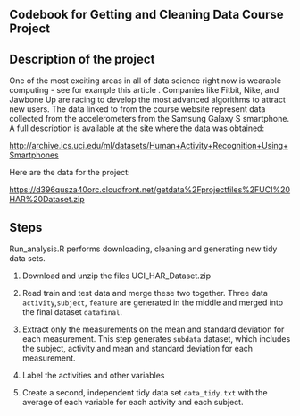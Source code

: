 ## Codebook for Getting and Cleaning Data Course Project
## Description of the project
One of the most exciting areas in all of data science right now is wearable computing - see for example this article . Companies like Fitbit, Nike, and Jawbone Up are racing to develop the most advanced algorithms to attract new users. The data linked to from the course website represent data collected from the accelerometers from the Samsung Galaxy S smartphone. A full description is available at the site where the data was obtained:

http://archive.ics.uci.edu/ml/datasets/Human+Activity+Recognition+Using+Smartphones

Here are the data for the project:

https://d396qusza40orc.cloudfront.net/getdata%2Fprojectfiles%2FUCI%20HAR%20Dataset.zip

## Steps 
Run_analysis.R performs downloading, cleaning and generating new tidy data sets.
1. Download and unzip the files UCI_HAR_Dataset.zip 

2. Read train and test data and merge these two together. Three data `activity`,`subject`, `feature` are generated in the middle and merged into the final dataset `datafinal`.

3. Extract only the measurements on the mean and standard deviation for each measurement. This step generates `subdata` dataset, which includes the subject, activity and mean and standard deviation for each measurement.

4. Label the activities and other variables 

5. Create a second, independent tidy data set `data_tidy.txt` with the average of each variable for each activity and each subject.




